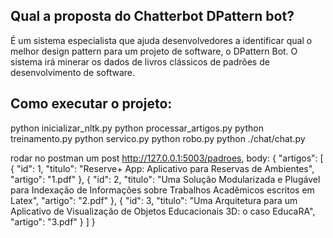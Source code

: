 ## Qual a proposta do Chatterbot DPattern bot?

É um sistema especialista que ajuda desenvolvedores a identificar qual o melhor design pattern para um projeto de software, o DPattern Bot. O sistema irá minerar os dados de livros clássicos de padrões de desenvolvimento de software.

## Como executar o projeto:

python inicializar_nltk.py
python processar_artigos.py
python treinamento.py
python servico.py
python robo.py
python ./chat/chat.py

rodar no postman um post http://127.0.0.1:5003/padroes, body:
{
"artigos": [
{
"id": 1,
"titulo": "Reserve+ App: Aplicativo para Reservas de Ambientes",
"artigo": "1.pdf"
},
{
"id": 2,
"titulo": "Uma Solução Modularizada e Plugável para Indexação de Informações sobre Trabalhos Acadêmicos escritos em Latex",
"artigo": "2.pdf"
},
{
"id": 3,
"titulo": "Uma Arquitetura para um Aplicativo de Visualização de Objetos Educacionais 3D: o caso EducaRA",
"artigo": "3.pdf"
}
]
}

<!-- objetos, command, solicitação, padrão -->
